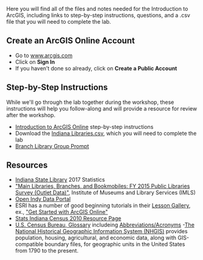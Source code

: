 Here you will find all of the files and notes needed for the Introduction to ArcGIS, including links to step-by-step instructions, questions, and a .csv file that you will need to complete the lab.

## Create an ArcGIS Online Account
- Go to www.arcgis.com
- Click on **Sign In**
- If you haven’t done so already, click on **Create a Public Account**

## Step-by-Step Instructions
While we'll go through the lab together during the workshop, these instructions will help you follow-along and will provide a resource for review after the workshop.
- [Introduction to ArcGIS Online](https://docs.google.com/document/d/1oaY3KghD7GOIYVEXuz0ujFtLcNtdkkC2xsz6PhaDX-k/edit?usp=sharing) step-by-step instructions
- Download the [Indiana Libraries.csv](https://drive.google.com/file/d/13hGxeXW2N5oW_OcHqd5vhs3UENSGLQet/view?usp=sharing), which you will need to complete the lab
- [Branch Library Group Prompt](https://docs.google.com/document/d/1VpVL1eGENcU77oEROUf_Et-IAli7_nASBcAyLlZhmxA/edit?usp=sharing)

## Resources
- [Indiana State Library](https://www.in.gov/library/5683.htm) 2017 Statistics
- ["Main Libraries, Branches, and Bookmobiles: FY 2015 Public Libraries Survey (Outlet Data)"](https://data.imls.gov/Public-Libraries-Survey/Main-Libraries-Branches-and-Bookmobiles-FY-2015-Pu/6zyu-m6q5), Institute of Museums and Library Services (IMLS)
- [Open Indy Data Portal](http://data.indy.gov/)
- ESRI has a number of good beginning tutorials in their [Lesson Gallery](https://learn.arcgis.com/en/gallery/), ex., ["Get Started with ArcGIS Online"](https://learn.arcgis.com/en/projects/get-started-with-arcgis-online/)
- [Stats Indiana Census 2010 Resource Page](http://www.stats.indiana.edu/topic/census.asp)
- [U.S. Census Bureau, Glossary](https://www.census.gov/dmd/www/glossary.html) includeing [Abbreviations/Acronyms](https://www.census.gov/dmd/www/glossary.html#abbreviations)
-[The National Historical Geographic Information System (NHGIS)](https://www.nhgis.org/) provides population, housing, agricultural, and economic data, along with GIS-compatible boundary files, for geographic units in the United States from 1790 to the present.

